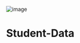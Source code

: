 ![image](https://github.com/user-attachments/assets/ceaa912a-0c91-4ad8-92a2-c9a6bccd2ed5)

# Student-Data

